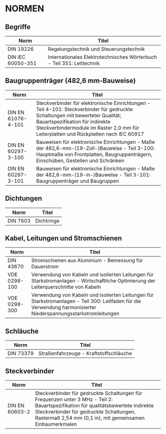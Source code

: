 # NORMEN

## Begriffe
| Norm               | Titel |
|--------------------|-------|
| DIN 19226          | Regelungstechnik und Steuerungstechnik |
| DIN IEC 60050-351  | Internationales Elektrotechnisches Wörterbuch - Teil 351: Leittechnik |

## Baugruppenträger (482,6 mm-Bauweise)
| Norm               | Titel |
|--------------------|-------|
| DIN EN 61076-4-101 | Steckverbinder für elektronische Einrichtungen - Teil 4-101: Steckverbinder für gedruckte Schaltungen mit bewerteter Qualität; Bauartspezifikation für indirekte Steckverbindermodule im Raster 2,0 mm für Leiterplatten und Rückplatten nach IEC 60917 |
| DIN EN 60297-3-100 | Bauweisen für elektronische Einrichtungen - Maße der 482,6-mm-(19-Zoll-)Bauweise - Teil 3-100: Hauptmaße von Frontplatten, Baugruppenträgern, Einschüben, Gestellen und Schränken |
| DIN EN 60297-3-101 | Bauweisen für elektronische Einrichtungen - Maße der 482,6-mm-(19-in-)Bauweise - Teil 3-101: Baugruppenträger und Baugruppen |

## Dichtungen
| Norm               | Titel |
|--------------------|-------|
| DIN 7603           | Dichtringe |

## Kabel, Leitungen und Stromschienen
| Norm               | Titel |
|--------------------|-------|
| DIN 43670          | Stromschienen aus Aluminium - Bemessung für Dauerstrom |
| VDE 0298-100       | Verwendung von Kabeln und isolierten Leitungen für Starkstromanlagen - Wirtschaftliche Optimierung der Leiterquerschnitte von Kabeln |
| VDE 0298-300       | Verwendung von Kabeln und isolierten Leitungen für Starkstromanlagen - Teil 300: Leitfaden für die Verwendung harmonisierter Niederspannungsstarkstromleitungen |

## Schläuche
| Norm               | Titel |
|--------------------|-------|
| DIN 73379          | Straßenfahrzeuge - Kraftstoffschläuche |

## Steckverbinder
| Norm               | Titel |
|--------------------|-------|
| DIN EN 60603-2     | Steckverbinder für gedruckte Schaltungen für Frequenzen unter 3 MHz - Teil 2: Bauartspezifikation für qualitätsbewertete indirekte Steckverbinder für gedruckte Schaltungen, Rastermaß 2,54 mm (0,1 in), mit gemeinsamen Einbaumerkmalen |

